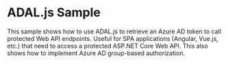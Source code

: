 # ADAL.js Sample

This sample shows how to use ADAL.js to retrieve an Azure AD token to call protected Web API endpoints. Useful for SPA applications (Angular, Vue.js, etc.) that need to access a protected ASP.NET Core Web API.
This also shows how to implement Azure AD group-based authorization.

